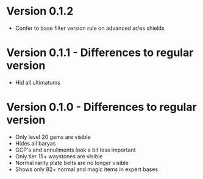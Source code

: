 # Version 0.1.2 
- Confer to base filter version rule on advanced ar/es shields

# Version 0.1.1 - Differences to regular version
- Hid all ultimatums

# Version 0.1.0 - Differences to regular version

- Only level 20 gems are visible  
- Hides all baryas  
- GCP's and annullments look a bit less important  
- Only tier 15+ waystones are visible  
- Normal rarity plate belts are no longer visible  
- Shows only 82+ normal and magic items in expert bases  
